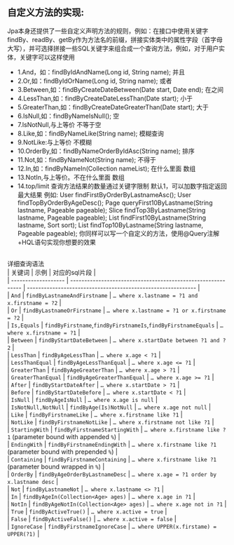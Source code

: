 ## 自定义方法的实现:

Jpa本身还提供了一些自定义声明方法的规则，例如：在接口中使用关键字findBy、readBy、getBy作为方法名的前缀，拼接实体类中的属性字段（首字母大写），并可选择拼接一些SQL关键字来组合成一个查询方法，例如，对于用户实体，关键字可以这样使用
- 1.And，如：findByIdAndName(Long id, String name); 并且
- 2.Or,如：findByIdOrName(Long id, String name); 或者
- 3.Between,如：findByCreateDateBetween(Date start, Date end); 在之间
- 4.LessThan,如：findByCreateDateLessThan(Date start); 小于
- 5.GreaterThan,如：findByCreateDateGreaterThan(Date start); 大于
- 6.IsNull,如：findByNameIsNull(); 空
- 7.IsNotNull,与上等价 不等于空
- 8.Like,如：findByNameLike(String name); 模糊查询
- 9.NotLike:与上等价 不模糊
- 10.OrderBy,如：findByNameOrderByIdAsc(String name); 排序
- 11.Not,如：findByNameNot(String name); 不得于
- 12.In,如：findByNameIn(Collection<String> nameList); 在什么里面 数组
- 13.NotIn,与上等价。不在什么里面 数组
- 14.top/limit 查询方法结果的数量通过关键字限制 默认1，可以加数字指定返回最大结果
例如:
User findFirstByOrderByLastnameAsc();
User findTopByOrderByAgeDesc();
Page<User> queryFirst10ByLastname(String lastname, Pageable pageable);
Slice<User> findTop3ByLastname(String lastname, Pageable pageable);
List<User> findFirst10ByLastname(String lastname, Sort sort);
List<User> findTop10ByLastname(String lastname, Pageable pageable);
你同样可以写一个自定义的方法，使用@Query注解+HQL语句实现你想要的效果
  
## 


详细查询语法  
| 关键词              | 示例                                                         | 对应的sql片段                                             |  
| ------------------- | ------------------------------------------------------------ | ------------------------------------------------------------ |  
| `And`               | `findByLastnameAndFirstname`                                 | `… where x.lastname = ?1 and x.firstname = ?2`               |  
| `Or`                | `findByLastnameOrFirstname`                                  | `… where x.lastname = ?1 or x.firstname = ?2`                |  
| `Is,Equals`         | `findByFirstname`,`findByFirstnameIs`,`findByFirstnameEquals` | `… where x.firstname = ?1`                                   |  
| `Between`           | `findByStartDateBetween`                                     | `… where x.startDate between ?1 and ?2`                      |  
| `LessThan`          | `findByAgeLessThan`                                          | `… where x.age < ?1`                                         |  
| `LessThanEqual`     | `findByAgeLessThanEqual`                                     | `… where x.age <= ?1`                                        |  
| `GreaterThan`       | `findByAgeGreaterThan`                                       | `… where x.age > ?1`                                         |  
| `GreaterThanEqual`  | `findByAgeGreaterThanEqual`                                  | `… where x.age >= ?1`                                        |  
| `After`             | `findByStartDateAfter`                                       | `… where x.startDate > ?1`                                   |  
| `Before`            | `findByStartDateBefore`                                      | `… where x.startDate < ?1`                                   |  
| `IsNull`            | `findByAgeIsNull`                                            | `… where x.age is null`                                      |  
| `IsNotNull,NotNull` | `findByAge(Is)NotNull`                                       | `… where x.age not null`                                     |  
| `Like`              | `findByFirstnameLike`                                        | `… where x.firstname like ?1`                                |  
| `NotLike`           | `findByFirstnameNotLike`                                     | `… where x.firstname not like ?1`                            |  
| `StartingWith`      | `findByFirstnameStartingWith`                                | `… where x.firstname like ?1` (parameter bound with appended `%`) |  
| `EndingWith`        | `findByFirstnameEndingWith`                                  | `… where x.firstname like ?1` (parameter bound with prepended `%`) |  
| `Containing`        | `findByFirstnameContaining`                                  | `… where x.firstname like ?1` (parameter bound wrapped in `%`) |  
| `OrderBy`           | `findByAgeOrderByLastnameDesc`                               | `… where x.age = ?1 order by x.lastname desc`                |  
| `Not`               | `findByLastnameNot`                                          | `… where x.lastname <> ?1`                                   |  
| `In`                | `findByAgeIn(Collection<Age> ages)`                          | `… where x.age in ?1`                                        |  
| `NotIn`             | `findByAgeNotIn(Collection<Age> ages)`                       | `… where x.age not in ?1`                                    |  
| `True`              | `findByActiveTrue()`                                         | `… where x.active = true`                                    |  
| `False`             | `findByActiveFalse()`                                        | `… where x.active = false`                                   |  
| `IgnoreCase`        | `findByFirstnameIgnoreCase`                                  | `… where UPPER(x.firstame) = UPPER(?1)`                      |
<!--stackedit_data:
eyJoaXN0b3J5IjpbMTA0NjIzNDc5NCwtMTgyODkzNzc0OF19
-->